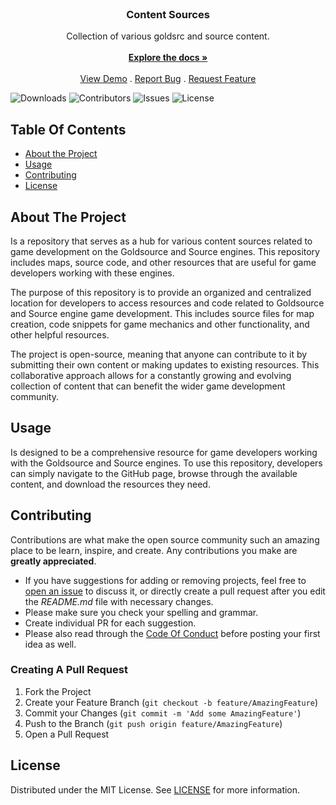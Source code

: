 <br/>
<p align="center">
  <a href="https://github.com/Effluvia/Content-Sources">
  </a>

  <h3 align="center">Content Sources</h3>

  <p align="center">
    Collection of various goldsrc and source content.
    <br/>
    <br/>
    <a href="https://github.com/Effluvia/Content-Sources"><strong>Explore the docs »</strong></a>
    <br/>
    <br/>
    <a href="https://github.com/Effluvia/Content-Sources">View Demo</a>
    .
    <a href="https://github.com/Effluvia/Content-Sources/issues">Report Bug</a>
    .
    <a href="https://github.com/Effluvia/Content-Sources/issues">Request Feature</a>
  </p>
</p>

![Downloads](https://img.shields.io/github/downloads/Effluvia/Content-Sources/total) ![Contributors](https://img.shields.io/github/contributors/Effluvia/Content-Sources?color=dark-green) ![Issues](https://img.shields.io/github/issues/Effluvia/Content-Sources) ![License](https://img.shields.io/github/license/Effluvia/Content-Sources) 

## Table Of Contents

* [About the Project](#about-the-project)
* [Usage](#usage)
* [Contributing](#contributing)
* [License](#license)

## About The Project


Is a repository that serves as a hub for various content sources related to game development on the Goldsource and Source engines. This repository includes maps, source code, and other resources that are useful for game developers working with these engines.

The purpose of this repository is to provide an organized and centralized location for developers to access resources and code related to Goldsource and Source engine game development. This includes source files for map creation, code snippets for game mechanics and other functionality, and other helpful resources.

The project is open-source, meaning that anyone can contribute to it by submitting their own content or making updates to existing resources. This collaborative approach allows for a constantly growing and evolving collection of content that can benefit the wider game development community.


## Usage

Is designed to be a comprehensive resource for game developers working with the Goldsource and Source engines. To use this repository, developers can simply navigate to the GitHub page, browse through the available content, and download the resources they need.


## Contributing

Contributions are what make the open source community such an amazing place to be learn, inspire, and create. Any contributions you make are **greatly appreciated**.
* If you have suggestions for adding or removing projects, feel free to [open an issue](https://github.com/Effluvia/Content-Sources/issues/new) to discuss it, or directly create a pull request after you edit the *README.md* file with necessary changes.
* Please make sure you check your spelling and grammar.
* Create individual PR for each suggestion.
* Please also read through the [Code Of Conduct](https://github.com/Effluvia/Content-Sources/blob/main/CODE_OF_CONDUCT.md) before posting your first idea as well.

### Creating A Pull Request

1. Fork the Project
2. Create your Feature Branch (`git checkout -b feature/AmazingFeature`)
3. Commit your Changes (`git commit -m 'Add some AmazingFeature'`)
4. Push to the Branch (`git push origin feature/AmazingFeature`)
5. Open a Pull Request

## License

Distributed under the MIT License. See [LICENSE](https://github.com/Effluvia/Content-Sources/blob/main/LICENSE.md) for more information.
